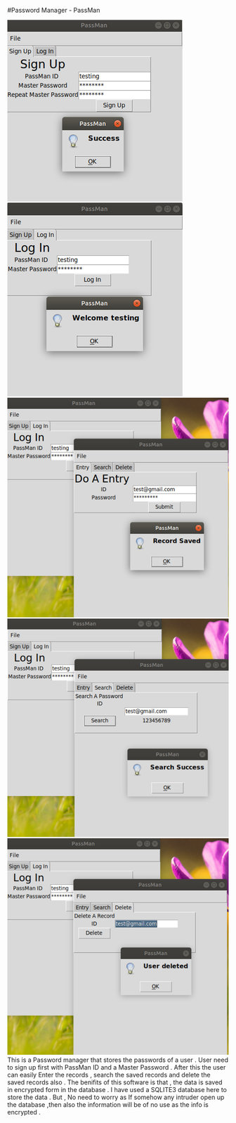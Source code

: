 #Password Manager - PassMan

![Alt text](https://github.com/himanshuhemu/PassMan/raw/master/Screenshot%20from%202018-09-28%2021-34-32.png)
![Alt text](https://github.com/himanshuhemu/PassMan/raw/master/Screenshot%20from%202018-09-28%2021-35-05.png)
![Alt text](https://github.com/himanshuhemu/PassMan/raw/master/Screenshot%20from%202018-09-28%2021-39-09.png)
![Alt text](https://github.com/himanshuhemu/PassMan/raw/master/Screenshot%20from%202018-09-28%2021-40-10.png)
![Alt text](https://github.com/himanshuhemu/PassMan/raw/master/Screenshot%20from%202018-09-28%2021-41-32.png)
This is a Password manager that stores the passwords of a user . User need to sign up first with PassMan ID and a Master Password . After this the user can easily Enter the records , search the saved records and delete the saved records also .
The benifits of this software is that , the data is saved in encrypted form in the database .
I have used a SQLITE3 database here to store the data . But , No need to worry as If somehow any intruder open up the database ,then also the information will be of no use as the info is encrypted .
